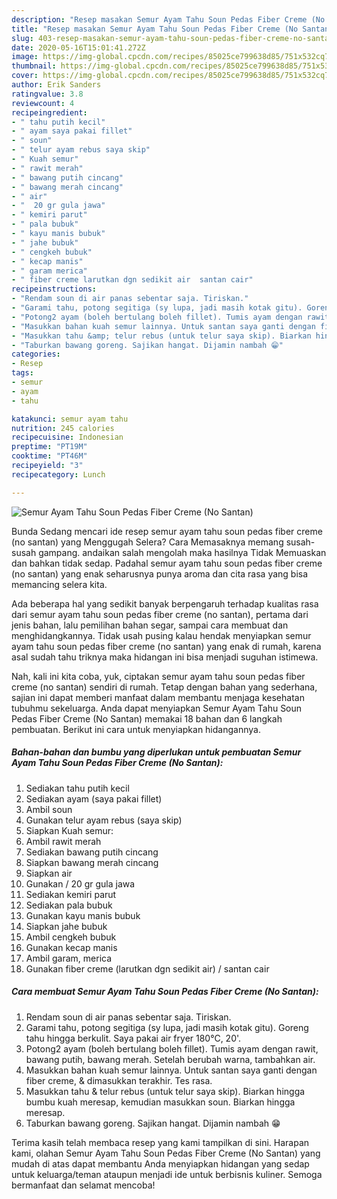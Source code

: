 ```yaml
---
description: "Resep masakan Semur Ayam Tahu Soun Pedas Fiber Creme (No Santan) | Bahan Membuat Semur Ayam Tahu Soun Pedas Fiber Creme (No Santan) Yang Enak Banget"
title: "Resep masakan Semur Ayam Tahu Soun Pedas Fiber Creme (No Santan) | Bahan Membuat Semur Ayam Tahu Soun Pedas Fiber Creme (No Santan) Yang Enak Banget"
slug: 403-resep-masakan-semur-ayam-tahu-soun-pedas-fiber-creme-no-santan-bahan-membuat-semur-ayam-tahu-soun-pedas-fiber-creme-no-santan-yang-enak-banget
date: 2020-05-16T15:01:41.272Z
image: https://img-global.cpcdn.com/recipes/85025ce799638d85/751x532cq70/semur-ayam-tahu-soun-pedas-fiber-creme-no-santan-foto-resep-utama.jpg
thumbnail: https://img-global.cpcdn.com/recipes/85025ce799638d85/751x532cq70/semur-ayam-tahu-soun-pedas-fiber-creme-no-santan-foto-resep-utama.jpg
cover: https://img-global.cpcdn.com/recipes/85025ce799638d85/751x532cq70/semur-ayam-tahu-soun-pedas-fiber-creme-no-santan-foto-resep-utama.jpg
author: Erik Sanders
ratingvalue: 3.8
reviewcount: 4
recipeingredient:
- " tahu putih kecil"
- " ayam saya pakai fillet"
- " soun"
- " telur ayam rebus saya skip"
- " Kuah semur"
- " rawit merah"
- " bawang putih cincang"
- " bawang merah cincang"
- " air"
- "  20 gr gula jawa"
- " kemiri parut"
- " pala bubuk"
- " kayu manis bubuk"
- " jahe bubuk"
- " cengkeh bubuk"
- " kecap manis"
- " garam merica"
- " fiber creme larutkan dgn sedikit air  santan cair"
recipeinstructions:
- "Rendam soun di air panas sebentar saja. Tiriskan."
- "Garami tahu, potong segitiga (sy lupa, jadi masih kotak gitu). Goreng tahu hingga berkulit. Saya pakai air fryer 180°C, 20&#39;."
- "Potong2 ayam (boleh bertulang boleh fillet). Tumis ayam dengan rawit, bawang putih, bawang merah. Setelah berubah warna, tambahkan air."
- "Masukkan bahan kuah semur lainnya. Untuk santan saya ganti dengan fiber creme, &amp; dimasukkan terakhir. Tes rasa."
- "Masukkan tahu &amp; telur rebus (untuk telur saya skip). Biarkan hingga bumbu kuah meresap, kemudian masukkan soun. Biarkan hingga meresap."
- "Taburkan bawang goreng. Sajikan hangat. Dijamin nambah 😁"
categories:
- Resep
tags:
- semur
- ayam
- tahu

katakunci: semur ayam tahu 
nutrition: 245 calories
recipecuisine: Indonesian
preptime: "PT19M"
cooktime: "PT46M"
recipeyield: "3"
recipecategory: Lunch

---
```



![Semur Ayam Tahu Soun Pedas Fiber Creme (No Santan)](https://img-global.cpcdn.com/recipes/85025ce799638d85/751x532cq70/semur-ayam-tahu-soun-pedas-fiber-creme-no-santan-foto-resep-utama.jpg)

Bunda Sedang mencari ide resep semur ayam tahu soun pedas fiber creme (no santan) yang Menggugah Selera? Cara Memasaknya memang susah-susah gampang. andaikan salah mengolah maka hasilnya Tidak Memuaskan dan bahkan tidak sedap. Padahal semur ayam tahu soun pedas fiber creme (no santan) yang enak seharusnya punya aroma dan cita rasa yang bisa memancing selera kita.

Ada beberapa hal yang sedikit banyak berpengaruh terhadap kualitas rasa dari semur ayam tahu soun pedas fiber creme (no santan), pertama dari jenis bahan, lalu pemilihan bahan segar, sampai cara membuat dan menghidangkannya. Tidak usah pusing kalau hendak menyiapkan semur ayam tahu soun pedas fiber creme (no santan) yang enak di rumah, karena asal sudah tahu triknya maka hidangan ini bisa menjadi suguhan istimewa.




Nah, kali ini kita coba, yuk, ciptakan semur ayam tahu soun pedas fiber creme (no santan) sendiri di rumah. Tetap dengan bahan yang sederhana, sajian ini dapat memberi manfaat dalam membantu menjaga kesehatan tubuhmu sekeluarga. Anda dapat menyiapkan Semur Ayam Tahu Soun Pedas Fiber Creme (No Santan) memakai 18 bahan dan 6 langkah pembuatan. Berikut ini cara untuk menyiapkan hidangannya.

<!--inarticleads1-->

##### Bahan-bahan dan bumbu yang diperlukan untuk pembuatan Semur Ayam Tahu Soun Pedas Fiber Creme (No Santan):

1. Sediakan  tahu putih kecil
1. Sediakan  ayam (saya pakai fillet)
1. Ambil  soun
1. Gunakan  telur ayam rebus (saya skip)
1. Siapkan  Kuah semur:
1. Ambil  rawit merah
1. Sediakan  bawang putih cincang
1. Siapkan  bawang merah cincang
1. Siapkan  air
1. Gunakan  / 20 gr gula jawa
1. Sediakan  kemiri parut
1. Sediakan  pala bubuk
1. Gunakan  kayu manis bubuk
1. Siapkan  jahe bubuk
1. Ambil  cengkeh bubuk
1. Gunakan  kecap manis
1. Ambil  garam, merica
1. Gunakan  fiber creme (larutkan dgn sedikit air) / santan cair




<!--inarticleads2-->

##### Cara membuat Semur Ayam Tahu Soun Pedas Fiber Creme (No Santan):

1. Rendam soun di air panas sebentar saja. Tiriskan.
1. Garami tahu, potong segitiga (sy lupa, jadi masih kotak gitu). Goreng tahu hingga berkulit. Saya pakai air fryer 180°C, 20&#39;.
1. Potong2 ayam (boleh bertulang boleh fillet). Tumis ayam dengan rawit, bawang putih, bawang merah. Setelah berubah warna, tambahkan air.
1. Masukkan bahan kuah semur lainnya. Untuk santan saya ganti dengan fiber creme, &amp; dimasukkan terakhir. Tes rasa.
1. Masukkan tahu &amp; telur rebus (untuk telur saya skip). Biarkan hingga bumbu kuah meresap, kemudian masukkan soun. Biarkan hingga meresap.
1. Taburkan bawang goreng. Sajikan hangat. Dijamin nambah 😁




Terima kasih telah membaca resep yang kami tampilkan di sini. Harapan kami, olahan Semur Ayam Tahu Soun Pedas Fiber Creme (No Santan) yang mudah di atas dapat membantu Anda menyiapkan hidangan yang sedap untuk keluarga/teman ataupun menjadi ide untuk berbisnis kuliner. Semoga bermanfaat dan selamat mencoba!
